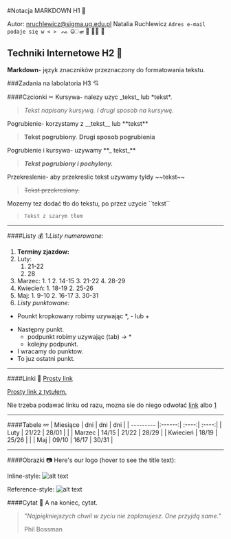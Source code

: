 #Notacja MARKDOWN H1  👀

Autor: <nruchlewicz@sigma.ug.edu.pl> Natalia Ruchlewicz
``Adres e-mail podaje się w < > ``
ᨕ ௌ 🔪 📯💜    💼

## Techniki Internetowe H2 🚁
**Markdown**- język znaczników przeznaczony do formatowania tekstu.

###Zadania na labolatoria H3 💘

####Czcionki  ✂
Kursywa- nalezy uzyc \_tekst\_ lub \*tekst\*.

> _Tekst napisany kursywą._ *I drugi sposob na kursywę.*

Pogrubienie- korzystamy z \_\_tekst\__ lub \*\*tekst\*\*

> __Tekst pogrubiony__. **Drugi sposob pogrubienia**

Pogrubienie i kursywa- uzywamy \*\*\_ tekst\_\**

> **_Tekst pogrubiony i pochylony._**

Przekreslenie- aby przekreslic tekst uzywamy tyldy \~\~tekst\~\~

> ~~Tekst przekreslony.~~

Mozemy tez dodać tło do tekstu, po przez uzycie \`\`tekst\`\`
> ``Tekst z szarym tłem``

______

####Listy 💰
1._Listy numerowane:_

1. **Terminy zjazdow:**
  1. Luty:
     1. 21-22
     2. 28
   2. Marzec:
     1. 1
     2. 14-15
     3. 21-22
     4. 28-29
   3. Kwiecień:
     1. 18-19
     2. 25-26
   4. Maj:
     1. 9-10
     2. 16-17
     3. 30-31  
2. _Listy punktowane:_

  * Pounkt kropkowany robimy uzywając \*, \- lub \+
  - Następny punkt.
    - podpunkt robimy uzywając (tab) -> *
    + kolejny podpunkt.
  - I wracamy do punktow.
  - To juz ostatni punkt.

**********  
####Linki 💍
[Prosty link](https://www.google.com)

[Prosty link z tytułem.](https://www.google.com "Google's Homepage")

Nie trzeba podawać linku od razu, mozna sie do niego odwołać [link] albo [1]

[1]: http://www.google.pl
[link]: http://www.google.pl

---------
####Tabele 💤
| Miesiące  | dni    | dni   | dni   |
| --------- |:------:| :----:| :----:|
| Luty      | 21/22  | 28/01 |       |
| Marzec    | 14/15  | 21/22 | 28/29 |
| Kwiecień  | 18/19  | 25/26 |       |
| Maj       | 09/10  | 16/17 | 30/31 |

*********
####Obrazki 📷
Here's our logo (hover to see the title text):

Inline-style:
![alt text](http://b2.pinger.pl/bae2ced295dccf7e66fe6612cc07dab7/avatar.jpg)

Reference-style:
![alt text][logo]

[logo]: http://b2.pinger.pl/bae2ced295dccf7e66fe6612cc07dab7/avatar.jpg "Logo Title Text 2"

####Cytat 🎀
A na koniec, cytat.
>*"Najpiękniejszych chwil w zyciu nie zaplanujesz. One przyjdą same."*
>
>Phil Bossman
